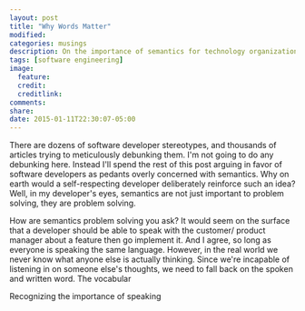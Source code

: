 ```yaml
---
layout: post
title: "Why Words Matter"
modified:
categories: musings
description: On the importance of semantics for technology organizations.
tags: [software engineering]
image:
  feature:
  credit:
  creditlink:
comments:
share:
date: 2015-01-11T22:30:07-05:00
---
```


There are dozens of software developer stereotypes, and thousands of articles trying to meticulously debunking them. I'm not going to do any debunking here. Instead I'll spend the rest of this post arguing in favor of software developers as pedants overly concerned with semantics. Why on earth would a self-respecting developer deliberately reinforce such an idea? Well, in my developer's eyes, semantics are not just important to problem solving, they are problem solving. 

How are semantics problem solving you ask? It would seem on the surface that a developer should be able to speak with the customer/ product manager about a feature then go implement it. And I agree, so long as everyone is speaking the same language. However, in the real world we never know what anyone else is actually thinking. Since we're incapable of listening in on someone else's thoughts, we need to fall back on the spoken and written word. The vocabular

Recognizing the importance of speaking
